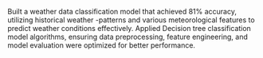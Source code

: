 Built a weather data classification model that achieved 81% accuracy, utilizing historical weather -patterns and various meteorological features to predict weather conditions effectively.
Applied Decision tree classification model algorithms, ensuring data preprocessing, feature engineering, and model evaluation were optimized for better performance.
